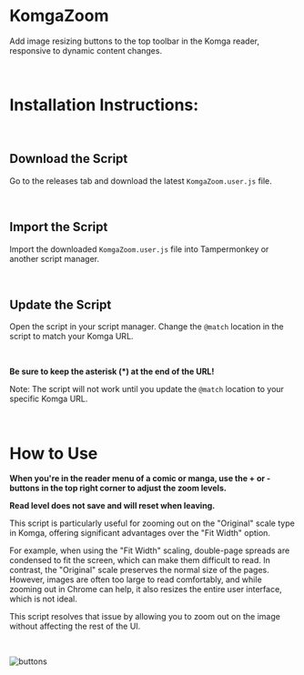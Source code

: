 # KomgaZoom

Add image resizing buttons to the top toolbar in the Komga reader, responsive to dynamic content changes.

<br>

<h1>Installation Instructions:</h1>

<br>

<h2>Download the Script</h2>

Go to the releases tab and download the latest `KomgaZoom.user.js` file.

<br>

<h2>Import the Script</h2>

Import the downloaded `KomgaZoom.user.js` file into Tampermonkey or another script manager.

<br>

<h2>Update the Script</h2>

Open the script in your script manager. Change the `@match` location in the script to match your Komga URL.

<br>

**Be sure to keep the asterisk (*) at the end of the URL!**

Note: The script will not work until you update the `@match` location to your specific Komga URL.

<br>

<h1>How to Use</h1>


**When you're in the reader menu of a comic or manga, use the + or - buttons in the top right corner to adjust the zoom levels.**


**Read level does not save and will reset when leaving.**

This script is particularly useful for zooming out on the "Original" scale type in Komga, offering significant advantages over the "Fit Width" option.

For example, when using the "Fit Width" scaling, double-page spreads are condensed to fit the screen, which can make them difficult to read. In contrast, the "Original" scale preserves the normal size of the pages. However, images are often too large to read comfortably, and while zooming out in Chrome can help, it also resizes the entire user interface, which is not ideal.

This script resolves that issue by allowing you to zoom out on the image without affecting the rest of the UI.

<br>

![buttons](https://github.com/wanestar/KomgaZoom/assets/59542068/ce302b70-1b89-4a7f-a82e-2df5a8a2b2e0)

